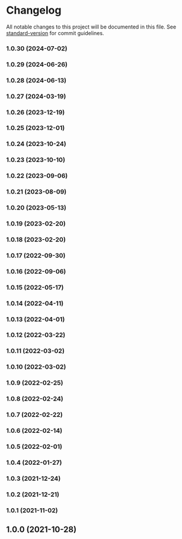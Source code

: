 # Changelog

All notable changes to this project will be documented in this file. See [standard-version](https://github.com/conventional-changelog/standard-version) for commit guidelines.

### 1.0.30 (2024-07-02)

### 1.0.29 (2024-06-26)

### 1.0.28 (2024-06-13)

### 1.0.27 (2024-03-19)

### 1.0.26 (2023-12-19)

### 1.0.25 (2023-12-01)

### 1.0.24 (2023-10-24)

### 1.0.23 (2023-10-10)

### 1.0.22 (2023-09-06)

### 1.0.21 (2023-08-09)

### 1.0.20 (2023-05-13)

### 1.0.19 (2023-02-20)

### 1.0.18 (2023-02-20)

### 1.0.17 (2022-09-30)

### 1.0.16 (2022-09-06)

### 1.0.15 (2022-05-17)

### 1.0.14 (2022-04-11)

### 1.0.13 (2022-04-01)

### 1.0.12 (2022-03-22)

### 1.0.11 (2022-03-02)

### 1.0.10 (2022-03-02)

### 1.0.9 (2022-02-25)

### 1.0.8 (2022-02-24)

### 1.0.7 (2022-02-22)

### 1.0.6 (2022-02-14)

### 1.0.5 (2022-02-01)

### 1.0.4 (2022-01-27)

### 1.0.3 (2021-12-24)

### 1.0.2 (2021-12-21)

### 1.0.1 (2021-11-02)

## 1.0.0 (2021-10-28)
